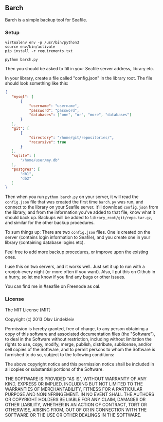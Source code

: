## Barch

Barch is a simple backup tool for Seafile.

### Setup

    virtualenv env -p /usr/bin/python3
    source env/bin/activate
    pip install -r requirements.txt

    python barch.py

Then you should be asked to fill in your Seafile server address, library etc.

In your library, create a file called "config.json" in the library root. The file should look something like this:

```json
{
   "mysql": [
       {
           "username": "username",
           "password": "password",
           "databases": ["one", "or", "more", "databases"]
       }
   ],
   "git": [
       {
           "directory": "/home/git/repositories/",
           "recursive": true
       }
   ],
   "sqlite": [
       "/home/user/my.db"
   ],
   "postgres": [
       "db1",
       "db2"
   ]
}
```

Then when you run `python barch.py` on your server, it will read the `config.json` file that was created the first time `barch.py` was run, and connect to the library on your Seafile server. It'll download `config.json` from the library, and from the information you've added to that file, know what it should back up. Backups will be added to `library_root/git/repo.tar.gz`, and similar for the other backup procedures.

To sum things up: There are two `config.json` files. One is created on the server (contains login information to Seafile), and you create one in your library (containing database logins etc).

Feel free to add more backup procedures, or improve upon the existing ones.


I use this on two servers, and it works well. Just set it up to run with a cronjob every night (or more often if you want). Also, I put this on Github in a hurry, so let me know if you find any bugs or other issues.

You can find me in #seafile on Freenode as oal.

### License
The MIT License (MIT)

Copyright (c) 2013 Olav Lindekleiv

Permission is hereby granted, free of charge, to any person obtaining a copy
of this software and associated documentation files (the "Software"), to deal
in the Software without restriction, including without limitation the rights
to use, copy, modify, merge, publish, distribute, sublicense, and/or sell
copies of the Software, and to permit persons to whom the Software is
furnished to do so, subject to the following conditions:

The above copyright notice and this permission notice shall be included in
all copies or substantial portions of the Software.

THE SOFTWARE IS PROVIDED "AS IS", WITHOUT WARRANTY OF ANY KIND, EXPRESS OR
IMPLIED, INCLUDING BUT NOT LIMITED TO THE WARRANTIES OF MERCHANTABILITY,
FITNESS FOR A PARTICULAR PURPOSE AND NONINFRINGEMENT. IN NO EVENT SHALL THE
AUTHORS OR COPYRIGHT HOLDERS BE LIABLE FOR ANY CLAIM, DAMAGES OR OTHER
LIABILITY, WHETHER IN AN ACTION OF CONTRACT, TORT OR OTHERWISE, ARISING FROM,
OUT OF OR IN CONNECTION WITH THE SOFTWARE OR THE USE OR OTHER DEALINGS IN
THE SOFTWARE.
